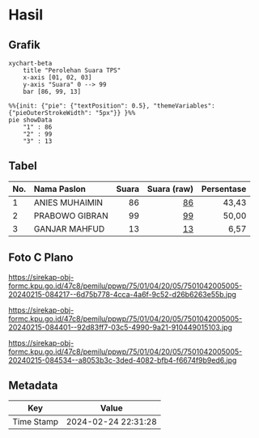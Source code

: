 # Hasil

## Grafik

```mermaid
xychart-beta
    title "Perolehan Suara TPS"
    x-axis [01, 02, 03]
    y-axis "Suara" 0 --> 99
    bar [86, 99, 13]
```

```mermaid
%%{init: {"pie": {"textPosition": 0.5}, "themeVariables": {"pieOuterStrokeWidth": "5px"}} }%%
pie showData
    "1" : 86
    "2" : 99
    "3" : 13
```

## Tabel

| No. | Nama Paslon    | Suara | Suara (raw) | Persentase |
|:--- |:-------------- | -----:| -----------:| ----------:|
| 1   | ANIES MUHAIMIN | 86    | [86][p-1]   | 43,43      |
| 2   | PRABOWO GIBRAN | 99    | [99][p-2]   | 50,00      |
| 3   | GANJAR MAHFUD  | 13    | [13][p-3]   | 6,57       |


[p-1]: https://github.com/gigit-pemilu/pemilu-2024-75-gorontalo/blob/main/pilpres/hitung-suara/sub/75-gorontalo/sub/01-gorontalo/sub/04-tibawa/sub/2005-labanu/sub/005-tps/sub/paslon-1.txt
[p-2]: https://github.com/gigit-pemilu/pemilu-2024-75-gorontalo/blob/main/pilpres/hitung-suara/sub/75-gorontalo/sub/01-gorontalo/sub/04-tibawa/sub/2005-labanu/sub/005-tps/sub/paslon-2.txt
[p-3]: https://github.com/gigit-pemilu/pemilu-2024-75-gorontalo/blob/main/pilpres/hitung-suara/sub/75-gorontalo/sub/01-gorontalo/sub/04-tibawa/sub/2005-labanu/sub/005-tps/sub/paslon-3.txt

## Foto C Plano

https://sirekap-obj-formc.kpu.go.id/47c8/pemilu/ppwp/75/01/04/20/05/7501042005005-20240215-084217--6d75b778-4cca-4a6f-9c52-d26b6263e55b.jpg

https://sirekap-obj-formc.kpu.go.id/47c8/pemilu/ppwp/75/01/04/20/05/7501042005005-20240215-084401--92d83ff7-03c5-4990-9a21-910449015103.jpg

https://sirekap-obj-formc.kpu.go.id/47c8/pemilu/ppwp/75/01/04/20/05/7501042005005-20240215-084534--a8053b3c-3ded-4082-bfb4-f6674f9b9ed6.jpg


## Metadata

| Key        | Value               |
| ---------- | ------------------- |
| Time Stamp | 2024-02-24 22:31:28 |



